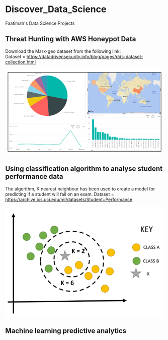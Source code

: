 # Discover_Data_Science
Faatimah's Data Science Projects
## Threat Hunting with AWS Honeypot Data
Download the Marx-geo dataset from the following link: <br>
Dataset = https://datadrivensecurity.info/blog/pages/dds-dataset-collection.html
<!---
Data Exploration
PowerBI was used to visualise -->
![](https://github.com/FaatimahM1998/Discover_DataScience/blob/main/ThreatHuntingProject.PNG) 
## Using classification algorithm to analyse student performance data
The algorithm, K nearest neighbour has been used to create a model for predicting if a student will fail on an exam.
Dataset = https://archive.ics.uci.edu/ml/datasets/Student+Performance

![](https://github.com/FaatimahM1998/Discover_DataScience/blob/main/KNN.PNG) 
## Machine learning predictive analytics
